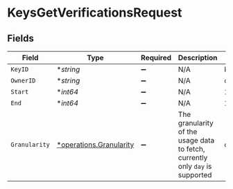 # KeysGetVerificationsRequest


## Fields

| Field                                                                         | Type                                                                          | Required                                                                      | Description                                                                   | Example                                                                       |
| ----------------------------------------------------------------------------- | ----------------------------------------------------------------------------- | ----------------------------------------------------------------------------- | ----------------------------------------------------------------------------- | ----------------------------------------------------------------------------- |
| `KeyID`                                                                       | **string*                                                                     | :heavy_minus_sign:                                                            | N/A                                                                           | key_1234                                                                      |
| `OwnerID`                                                                     | **string*                                                                     | :heavy_minus_sign:                                                            | N/A                                                                           | chronark                                                                      |
| `Start`                                                                       | **int64*                                                                      | :heavy_minus_sign:                                                            | N/A                                                                           | 1620000000000                                                                 |
| `End`                                                                         | **int64*                                                                      | :heavy_minus_sign:                                                            | N/A                                                                           | 1620000000000                                                                 |
| `Granularity`                                                                 | [*operations.Granularity](../../models/operations/granularity.md)             | :heavy_minus_sign:                                                            | The granularity of the usage data to fetch, currently only `day` is supported | day                                                                           |
